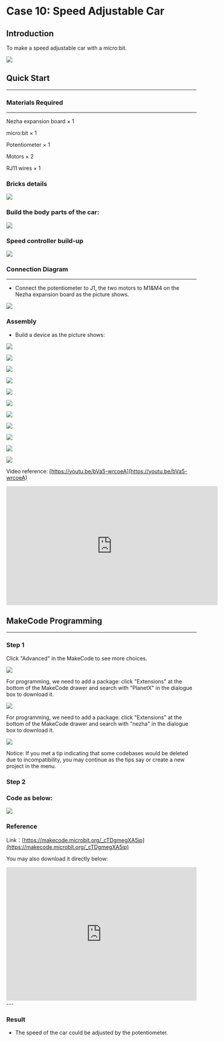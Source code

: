 # Case 10: Speed Adjustable Car

## Introduction
To make a speed adjustable car with a micro:bit.

![](./images/case_10_01.png)

## Quick Start

---

### Materials Required

---
Nezha expansion board × 1

micro:bit × 1

Potentiometer × 1

Motors × 2

RJ11 wires × 1


### Bricks details


![](./images/Bricks_case_10.png)

###  Build the body parts of the car:

![](./images/case_10_02.png)

###  Speed controller build-up

![](./images/case_10_03.png)

### Connection Diagram 
---
- Connect the potentiometer to J1, the two motors to M1&M4 on the Nezha expansion board as the picture shows.


![](./images/case_10_04.png)

### Assembly

- Build a device as the picture shows:


![](./images/case_11_05.png)

![](./images/case_11_06.png)

![](./images/case_11_07.png)

![](./images/case_11_08.png)

![](./images/case_11_09.png)

![](./images/case_10_13.png)

![](./images/case_10_14.png)

![](./images/case_10_15.png)

![](./images/case_10_16.png)

![](./images/case_10_17.png)

![](./images/case_10_18.png)

Video reference: [https://youtu.be/bVa5-wrcoeA](https://youtu.be/bVa5-wrcoeA)


<iframe width="560" height="315" src="https://www.youtube.com/embed/bVa5-wrcoeA" frameborder="0" allow="accelerometer; autoplay; clipboard-write; encrypted-media; gyroscope; picture-in-picture" allowfullscreen></iframe>




## MakeCode Programming

---


### Step 1

Click "Advanced" in the MakeCode to see more choices.

![](./images/case_01_10.png)

For programming, we need to add a package: click "Extensions" at the bottom of the MakeCode drawer and search with "PlanetX" in the dialogue box to download it. 

![](./images/case_01_11.png)

For programming, we need to add a package: click "Extensions" at the bottom of the MakeCode drawer and search with "nezha" in the dialogue box to download it. 

![](./images/case_03_09.png)

Notice: If you met a tip indicating that some codebases would be deleted due to incompatibility, you may continue as the tips say or create a new project in the menu. 

### Step 2

### Code as below:

![](./images/case_10_19.png)


### Reference
Link：[https://makecode.microbit.org/_cTDgmegXA5ip](https://makecode.microbit.org/_cTDgmegXA5ip)

You may also download it directly below:

<div style="position:relative;height:0;padding-bottom:70%;overflow:hidden;"><iframe style="position:absolute;top:0;left:0;width:100%;height:100%;" src="https://makecode.microbit.org/#pub:_cTDgmegXA5ip" frameborder="0" sandbox="allow-popups allow-forms allow-scripts allow-same-origin"></iframe></div>  
---

### Result
- The speed of the car could be adjusted by the potentiometer.

